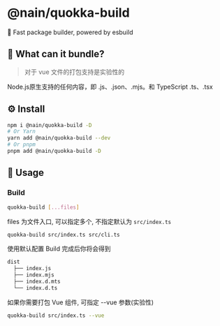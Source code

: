 # @nain/quokka-build

🚀 Fast package builder, powered by esbuild

## 👀 What can it bundle?

> 对于 vue 文件的打包支持是实验性的

Node.js原生支持的任何内容，即 .js、.json、.mjs。和 TypeScript .ts、.tsx

## ⚙️ Install

```bash
npm i @nain/quokka-build -D
# Or Yarn
yarn add @nain/quokka-build --dev
# Or pnpm
pnpm add @nain/quokka-build -D
```

## 📖 Usage

### Build

```bash
quokka-build [...files]
```

files 为文件入口, 可以指定多个,
不指定默认为 `src/index.ts`

```bash
quokka-build src/index.ts src/cli.ts
```

使用默认配置 Build 完成后你将会得到

```bash
dist
  ├── index.js
  ├── index.mjs
  ├── index.d.mts
  └── index.d.ts
```

如果你需要打包 Vue 组件, 可指定 --vue 参数(实验性)

```bash
quokka-build src/index.ts --vue
```

